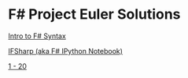 F# Project Euler Solutions
==========================

[Intro to F# Syntax](http://nbviewer.ipython.org/github/mndrake/ProjectEuler/blob/master/notebooks/fsharp_intro.ipynb)

[IFSharp (aka F# IPython Notebook)](http://nbviewer.ipython.org/github/mndrake/ProjectEuler/blob/master/notebooks/feature_notebook.ipynb)

[1 - 20](http://nbviewer.ipython.org/github/mndrake/ProjectEuler/blob/master/notebooks/euler_1_20.ipynb)

